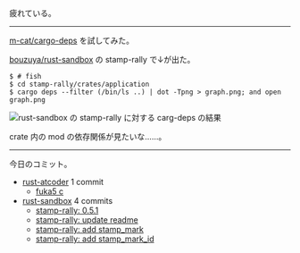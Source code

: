 疲れている。

---

[m-cat/cargo-deps] を試してみた。

[bouzuya/rust-sandbox] の stamp-rally で↓が出た。

```console
$ # fish
$ cd stamp-rally/crates/application
$ cargo deps --filter (/bin/ls ..) | dot -Tpng > graph.png; and open graph.png
```

![rust-sandbox の stamp-rally に対する carg-deps の結果](https://user-images.githubusercontent.com/1221346/133445645-9f73e3c6-5031-4a80-a0e6-f8123fc319ca.png)

crate 内の mod の依存関係が見たいな……。

---

今日のコミット。

- [rust-atcoder](https://github.com/bouzuya/rust-atcoder) 1 commit
  - [fuka5 c](https://github.com/bouzuya/rust-atcoder/commit/d8660d5020bcee319f6b76e99575058ad014928b)
- [rust-sandbox](https://github.com/bouzuya/rust-sandbox) 4 commits
  - [stamp-rally: 0.5.1](https://github.com/bouzuya/rust-sandbox/commit/ff014d2a2f46f87a84379d369ace2f68887c3d44)
  - [stamp-rally: update readme](https://github.com/bouzuya/rust-sandbox/commit/55263bd85f0426067e9e1d22346ba2a7d8656df9)
  - [stamp-rally: add stamp_mark](https://github.com/bouzuya/rust-sandbox/commit/b50b7f5f76bda0e7de4e81ae8282c39957d7aa80)
  - [stamp-rally: add stamp_mark_id](https://github.com/bouzuya/rust-sandbox/commit/ae9ad8884246123a4156bae44624871db858fa7d)

[bouzuya/rust-sandbox]: https://github.com/bouzuya/rust-sandbox
[m-cat/cargo-deps]: https://github.com/m-cat/cargo-deps
